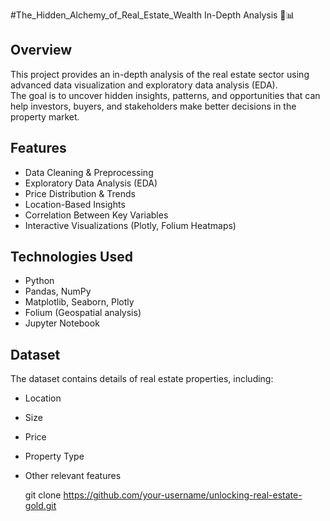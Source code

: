 #The_Hidden_Alchemy_of_Real_Estate_Wealth
In-Depth Analysis 🏡📊

## Overview
This project provides an in-depth analysis of the real estate sector using advanced data visualization and exploratory data analysis (EDA).  
The goal is to uncover hidden insights, patterns, and opportunities that can help investors, buyers, and stakeholders make better decisions in the property market.

## Features
- Data Cleaning & Preprocessing
- Exploratory Data Analysis (EDA)
- Price Distribution & Trends
- Location-Based Insights
- Correlation Between Key Variables
- Interactive Visualizations (Plotly, Folium Heatmaps)

## Technologies Used
- Python  
- Pandas, NumPy  
- Matplotlib, Seaborn, Plotly  
- Folium (Geospatial analysis)  
- Jupyter Notebook  

## Dataset
The dataset contains details of real estate properties, including:
- Location
- Size
- Price
- Property Type
- Other relevant features


   git clone https://github.com/your-username/unlocking-real-estate-gold.git
